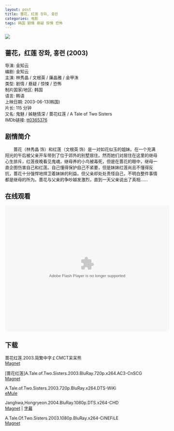 ```yaml
---
layout: post
title: 蔷花，红莲 장화, 홍련
categories: 电影
tags: 韩国 剧情 悬疑 惊悚 恐怖
---
```


[![](http://i4.piimg.com/39fdc5038e870909t.jpg)](http://i4.piimg.com/39fdc5038e870909.jpg)

## 蔷花，红莲 장화, 홍련 (2003)
导演: 金知云  
编剧: 金知云  
主演: 林秀晶 / 文根英 / 廉晶雅 / 金甲洙  
类型: 剧情 / 悬疑 / 惊悚 / 恐怖  
制片国家/地区: 韩国  
语言: 韩语  
上映日期: 2003-06-13(韩国)  
片长: 115 分钟  
又名: 鬼魅 / 姊魅情深 / 蔷花红莲 / A Tale of Two Sisters  
IMDb链接: [tt0365376](http://www.imdb.com/title/tt0365376)

## 剧情简介
　　蔷花（林秀晶 饰）和红莲（文根英 饰）是一对如花似玉的姐妹。在一个充满阳光的午后被父亲开车带到了位于郊外的别墅居住。然而她们对居住在这里的继母心生排斥，红莲夜晚看见鬼魂，继母养的小鸟被毒死，但是在蔷花的眼中，继母一直企图伤害自己和红莲。自己懂得保护自己不紧要，但是妹妹红莲尚且不懂得反抗，蔷花十分强悍地捍卫着妹妹的利益。但父亲却处处责怪自己，不明白整件事情都是继母的所为。蔷花与父亲的争吵越发激烈，直到一天父亲说出了真相……

## 在线观看
<embed height="415" width="544" quality="high" allowfullscreen="true" type="application/x-shockwave-flash" src="http://static.hdslb.com/miniloader.swf" flashvars="aid=1793615&page=1" pluginspage="http://www.adobe.com/shockwave/download/download.cgi?P1_Prod_Version=ShockwaveFlash" />

## 下载
蔷花红莲.2003.简繁中字￡CMCT呆呆熊  
[Magnet](magnet:?xt=urn:btih:7ACB977BF33D28B313891663DF1DA01DE170712E)

\[蔷花红莲\]A.Tale.of.Two.Sisters.2003.BluRay.720p.x264.AC3-CnSCG  
[Magnet](magnet:?xt=urn:btih:16E2702B6DA3F5E24A5020D85C79C2A185398B4F)

A.Tale.of.Two.Sisters.2003.720p.BluRay.x264.DTS-WiKi  
[eMule](ed2k://|file|A.Tale.of.Two.Sisters.2003.720p.BluRay.x264.DTS-WiKi.mkv|8535801507|BCAF1977122C1B709F0614D068C51C5E|h=F4PFZFCJYLKWYUFNTHSXOEMY5GYVETGH|/)

Janghwa,Hongryeon.2004.BluRay.1080p.DTS.x264-CHD  
[Magnet](magnet:?xt=urn:btih:386EB25185E743316110EB2859C23B1B2ACD2D24) | [字幕](http://7xqm73.com1.z0.glb.clouddn.com/2003/Janghwa,Hongryeon.2004.BluRay.1080p.DTS.x264-CHD.chs.rar)

A.Tale.Of.Two.Sisters.2003.1080p.BluRay.x264-CiNEFiLE  
[Magnet](magnet:?xt=urn:btih:C28EFA0B07362C7F72DCD61F9C292E5DDFDFCF15)
